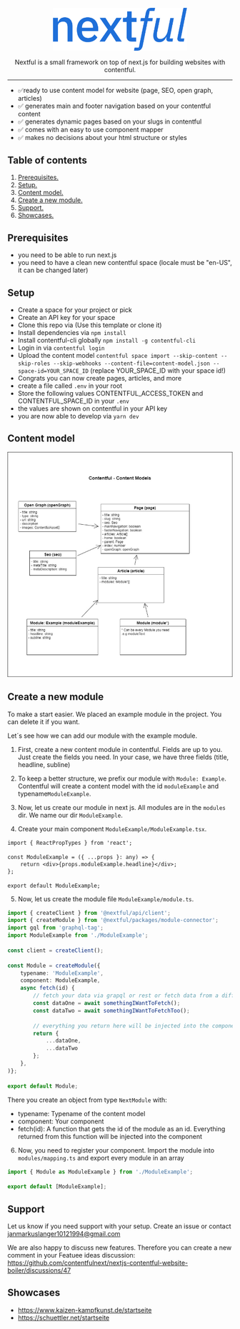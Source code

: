 <p align="center"><img width="300" src="nextful-logo.svg" /></p>

<p align="center">Nextful is a small framework on top of next.js for building websites with contentful.</p>

---

- ✅ready to use content model for website (page, SEO, open graph, articles)
- ✅ generates main and footer navigation based on your contentful content
- ✅ generates dynamic pages based on your slugs in contentful
- ✅ comes with an easy to use component mapper
- ✅ makes no decisions about your html structure or styles

## Table of contents

1. [ Prerequisites. ](#prerequisites)
2. [ Setup. ](#setup)
3. [ Content model. ](#content-model)
4. [ Create a new module. ](#create-a-new-module)
5. [ Support. ](#support)
5. [ Showcases. ](#showcases)

## Prerequisites
- you need to be able to run next.js
- you need to have a clean new contentful space (locale must be "en-US", it can be changed later)

## Setup

- Create a space for your project or pick
- Create an API key for your space
- Clone this repo via (Use this template or clone it)
- Install dependencies via `npm install`
- Install contentful-cli globally `npm install -g contentful-cli`
- Login in via `contentful login`
- Upload the content model `contentful space import --skip-content --skip-roles --skip-webhooks --content-file=content-model.json --space-id=YOUR_SPACE_ID` (replace YOUR_SPACE_ID with your space id!)
- Congrats you can now create pages, articles, and more
- create a file called `.env` in your root
- Store the following values CONTENTFUL_ACCESS_TOKEN and CONTENTFUL_SPACE_ID in your `.env`
- the values are shown on contentful in your API key
- you are now able to develop via `yarn dev`

## Content model

<img src="content-model.jpg" />

## Create a new module

To make a start easier. We placed an example module in the project.
You can delete it if you want.

Let´s see how we can add our module with the example module.

1. First, create a new content module in contentful. Fields are up to you.
Just create the fields you need. In your case, we have three fields (title, headline, subline)

2. To keep a better structure, we prefix our module with `Module: Example`. Contentful will create a content model with the id `moduleExample` and typename`ModuleExample`.

3. Now, let us create our module in next js. All modules are in the `modules` dir. We name our dir `ModuleExample`.

4. Create your main component `ModuleExample/ModuleExample.tsx`.

``` tsx
import { ReactPropTypes } from 'react';

const ModuleExample = ({ ...props }: any) => {
    return <div>{props.moduleExample.headline}</div>;
};

export default ModuleExample;
```

5. Now, let us create the module file `ModuleExample/module.ts`.

``` ts
import { createClient } from '@nextful/api/client';
import { createModule } from '@nextful/packages/module-connector';
import gql from 'graphql-tag';
import ModuleExample from './ModuleExample';

const client = createClient();

const Module = createModule({
    typename: 'ModuleExample',
    component: ModuleExample,
    async fetch(id) {
        // fetch your data via grapql or rest or fetch data from a different data source
        const dataOne = await somethingIWantToFetch();
        const dataTwo = await somethingIWantToFetchToo();

        // everything you return here will be injected into the component
        return {
            ...dataOne,
            ...dataTwo
        };
    },
)};

export default Module;
```

There you create an object from type `NextModule` with:

- typename: Typename of the content model
- component: Your component
- fetch(id): A function that gets the id of the module as an id. Everything returned from this function will be injected into the component

6. Now, you need to register your component. Import the module into `modules/mapping.ts` and export every module in an array

``` ts
import { Module as ModuleExample } from './ModuleExample';

export default [ModuleExample];
```

## Support

Let us know if you need support with your setup. Create an issue or contact janmarkuslanger10121994@gmail.com

We are also happy to discuss new features. Therefore you can create a new comment in your Featuee ideas discussion: https://github.com/contentfulnext/nextjs-contentful-website-boiler/discussions/47

## Showcases

- https://www.kaizen-kampfkunst.de/startseite
- https://schuettler.net/startseite

